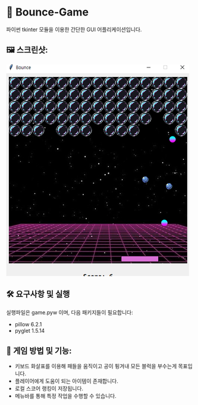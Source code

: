 # :8ball: Bounce-Game
파이썬 tkinter 모듈을 이용한 간단한 GUI 어플리케이션입니다.

## :framed_picture: 스크린샷:
![Alt text](/Screenshot.png?raw=true "Bounce-Game 스크린샷")

## :hammer_and_wrench: 요구사항 및 실행
실행파일은 game.pyw 이며, 다음 패키지들이 필요합니다:
- pillow 6.2.1
- pyglet 1.5.14

## :memo: 게임 방법 및 기능:
- 키보드 화살표를 이용해 패들을 움직이고 공이 튕겨내 모든 블럭을 부수는게 목표입니다.
- 플레이어에게 도움이 되는 아이템이 존재합니다.
- 로컬 스코어 랭킹이 저장됩니다.
- 메뉴바를 통해 특정 작업을 수행할 수 있습니다.
